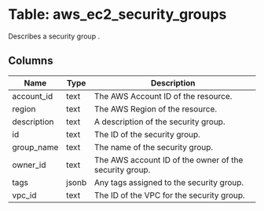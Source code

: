 
# Table: aws_ec2_security_groups
Describes a security group .
## Columns
| Name        | Type           | Description  |
| ------------- | ------------- | -----  |
|account_id|text|The AWS Account ID of the resource.|
|region|text|The AWS Region of the resource.|
|description|text|A description of the security group.|
|id|text|The ID of the security group.|
|group_name|text|The name of the security group.|
|owner_id|text|The AWS account ID of the owner of the security group.|
|tags|jsonb|Any tags assigned to the security group.|
|vpc_id|text|The ID of the VPC for the security group.|
